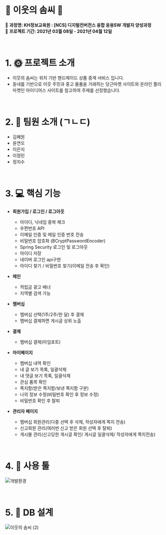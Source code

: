  # 💜 이웃의 솜씨 💜 
:triangular_flag_on_post: **과정명:  KH정보교육원 : [NCS] 디지털컨버전스 융합 응용SW 개발자 양성과정**   
:triangular_flag_on_post: **프로젝트 기간: 2021년 03월 08일 - 2021년 04월 12일**

<br>

 # 1. :sun_with_face: 프로젝트 소개
* 이웃의 솜씨는 위치 기반 핸드메이드 상품 중계 서비스 입니다.
* 동네를 기반으로 이웃 주민과 중고 물품을 거래하는 당근마켓 사이트와 온라인 플리마켓인 아이디어스 사이트를 참고하여 주제를 선정했습니다.


<br>

 # 2. 👬 팀원 소개 (ㄱㄴㄷ)
* 김혜원
* 윤연오 
* 이은지
* 이정민
* 정지수

<br>

 # 3. 💻  핵심 기능
* **회원가입 / 로그인 / 로그아웃**
  - 아이디, 닉네임 중복 체크
  - 우편번호 API  
  - 이메일 인증 및 메일 인증 번호 전송
  - 비밀번호 암호화 (BCryptPasswordEncoder)
  - Spring Security 로그인 및 로그아웃 
  - 아이디 저장
  - 네이버 로그인 api구현
  - 아이디 찾기 / 비밀번호 찾기(이메일 전송 후 확인)
  
* **메인**
  - 적립금 광고 배너
  - 지역별 검색 가능
  
* **멤버십**
  - 멤버십 선택(1주/2주/한 달) 후 결제
  - 멤버십 결제하면 게시글 상위 노출 

* **결제** 
  - 멤버십 결제(아임포트)

* **마이페이지** 
  - 멤버십 내역 확인 
  - 내 글 보기 목록, 일괄삭제
  - 내 댓글 보기 목록, 일괄삭제 
  - 관심 품목 확인 
  - 쪽지함(받은 쪽지함/보낸 쪽지함 구분)
  - 나의 정보 수정(비밀번호 확인 후 정보 수정)
  - 비밀번호 확인 후 탈퇴

* **관리자 페이지** 
  - 멤버십 회원관리(다중 선택 후 삭제, 작성자에게 쪽지 전송)
  - 신고회원 관리(여러번 신고 받은 회원 선택 후 탈퇴)
  - 게시물 관리(신고당한 게시글 확인/ 게시글 일괄삭제/ 작성자에게 쪽지전송)
 
<br>

 # 4.  :wrench: 사용 툴
![개발환경](https://user-images.githubusercontent.com/71758210/114346747-e986dd80-9b9e-11eb-91e2-c19d7ff7d405.png)


<br>

 # 5. :page_with_curl: DB 설계
![이웃의 솜씨 (2)](https://user-images.githubusercontent.com/71758210/114345734-38337800-9b9d-11eb-8e8d-e8dc81598990.png)


<br>




